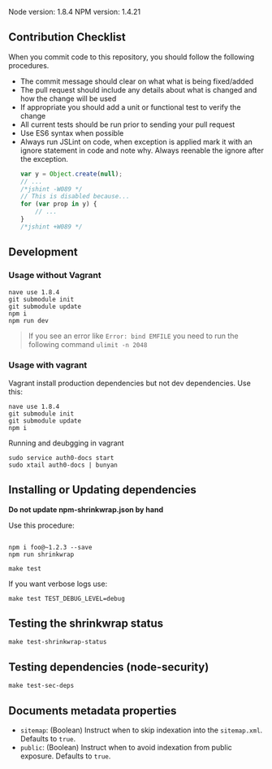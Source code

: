 Node version: 1.8.4
NPM version: 1.4.21

## Contribution Checklist
When you commit code to this repository, you should follow the following procedures.

* The commit message should clear on what what is being fixed/added
* The pull request should include any details about what is changed and how the change will be used
* If appropriate you should add a unit or functional test to verify the change
* All current tests should be run prior to sending your pull request
* Use ES6 syntax when possible
* Always run JSLint on code, when exception is applied mark it with an ignore statement in code and note why. Always reenable the ignore after the exception.
  ```js
  var y = Object.create(null);
  // ...
  /*jshint -W089 */
  // This is disabled because...
  for (var prop in y) {
      // ...
  }
  /*jshint +W089 */
  ```


## Development

### Usage without Vagrant

```
nave use 1.8.4
git submodule init
git submodule update
npm i
npm run dev
```

> If you see an error like `Error: bind EMFILE` you need to run the following command `ulimit -n 2048`

### Usage with vagrant

Vagrant install production dependencies but not dev dependencies. Use this:

```
nave use 1.8.4
git submodule init
git submodule update
npm i
```

Running and deubgging in vagrant

```
sudo service auth0-docs start
sudo xtail auth0-docs | bunyan
```

## Installing or Updating dependencies

**Do not update npm-shrinkwrap.json by hand**

Use this procedure:
```

npm i foo@~1.2.3 --save
npm run shrinkwrap
```
```
make test
```

If you want verbose logs use:

```
make test TEST_DEBUG_LEVEL=debug
```

## Testing the shrinkwrap status

```
make test-shrinkwrap-status
```

## Testing dependencies (node-security)

```
make test-sec-deps
```

## Documents metadata properties

- `sitemap`: (Boolean) Instruct when to skip indexation into the `sitemap.xml`. Defaults to `true`.
- `public`: (Boolean) Instruct when to avoid indexation from public exposure. Defaults to `true`.
